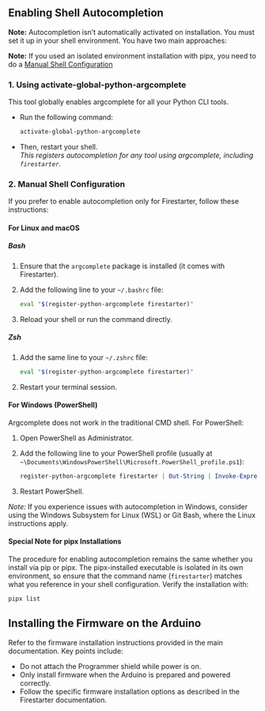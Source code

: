 ## Enabling Shell Autocompletion

**Note:** Autocompletion isn’t automatically activated on installation. You must set it up in your shell environment. You have two main approaches:

**Note:** If you used an isolated environment installation with pipx, you need to do a [Manual Shell Configuration](#2-manual-shell-configuration)

### 1. Using activate-global-python-argcomplete

This tool globally enables argcomplete for all your Python CLI tools.

- Run the following command:

    ```bash
    activate-global-python-argcomplete
    ```

- Then, restart your shell.  
  *This registers autocompletion for any tool using argcomplete, including `firestarter`.*

### 2. Manual Shell Configuration

If you prefer to enable autocompletion only for Firestarter, follow these instructions:

#### For Linux and macOS

##### Bash

1. Ensure that the `argcomplete` package is installed (it comes with Firestarter).
2. Add the following line to your `~/.bashrc` file:

    ```bash
    eval "$(register-python-argcomplete firestarter)"
    ```

3. Reload your shell or run the command directly.

##### Zsh

1. Add the same line to your `~/.zshrc` file:

    ```bash
    eval "$(register-python-argcomplete firestarter)"
    ```

2. Restart your terminal session.

#### For Windows (PowerShell)

Argcomplete does not work in the traditional CMD shell. For PowerShell:

1. Open PowerShell as Administrator.
2. Add the following line to your PowerShell profile (usually at `~\Documents\WindowsPowerShell\Microsoft.PowerShell_profile.ps1`):

    ```powershell
    register-python-argcomplete firestarter | Out-String | Invoke-Expression
    ```

3. Restart PowerShell.

*Note:* If you experience issues with autocompletion in Windows, consider using the Windows Subsystem for Linux (WSL) or Git Bash, where the Linux instructions apply.

#### Special Note for pipx Installations

The procedure for enabling autocompletion remains the same whether you install via pip or pipx. The pipx-installed executable is isolated in its own environment, so ensure that the command name (`firestarter`) matches what you reference in your shell configuration. Verify the installation with:

```bash
pipx list
```

## Installing the Firmware on the Arduino

Refer to the firmware installation instructions provided in the main documentation. Key points include:
- Do not attach the Programmer shield while power is on.
- Only install firmware when the Arduino is prepared and powered correctly.
- Follow the specific firmware installation options as described in the Firestarter documentation.
